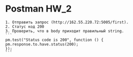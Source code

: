 # Postman HW_2  
	1. Отправить запрос (http://162.55.220.72:5005/first).  
	2. Статус код 200  
	3. Проверить, что в body приходит правильный string.  
	```  
	pm.test("Status code is 200", function () {  
    pm.response.to.have.status(200);  
	});  
	```

	